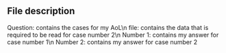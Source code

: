 File description
--------------------
Question: contains the cases for my AoL\n
file: contains the data that is required to be read for case number 2\n
Number 1: contains my answer for case number 1\n
Number 2: contains my answer for case number 2
